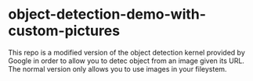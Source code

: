 # object-detection-demo-with-custom-pictures
This repo is a modified version of the object detection kernel provided by Google in order to allow you to detec object from an image given its URL. The normal version only allows you to use images in your fileystem.
